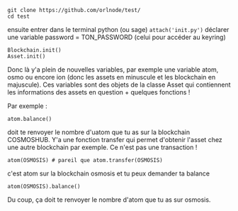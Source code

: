 ``` 
git clone https://github.com/orlnode/test/
cd test
```
ensuite entrer dans le terminal python (ou sage)
```attach('init.py')```
déclarer une variable password = TON_PASSWORD (celui pour accéder au keyring) 

```
Blockchain.init()
Asset.init()
```

Donc là y'a plein de nouvelles variables, par exemple une variable atom, osmo ou encore ion (donc les assets en minuscule et les blockchain en majuscule). Ces variables sont des objets de la classe Asset qui contiennent les informations des assets en question + quelques fonctions ! 

Par exemple :

```
atom.balance()
```

doit te renvoyer le nombre d'uatom que tu as sur la blockchain COSMOSHUB. 
Y'a une fonction transfer qui permet d'obtenir l'asset chez une autre blockchain par exemple. Ce n'est pas une transaction ! 

```
atom(OSMOSIS) # pareil que atom.transfer(OSMOSIS)
```

c'est atom sur la blockchain osmosis et tu peux demander ta balance

```
atom(OSMOSIS).balance()
```

Du coup, ça doit te renvoyer le nombre d'atom que tu as sur osmosis.
